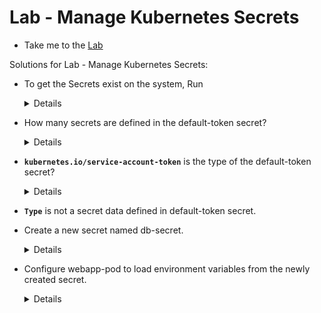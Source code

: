 # Lab - Manage Kubernetes Secrets

  - Take me to the [Lab](https://kodekloud.com/topic/lab-manage-kubernetes-secrets/)

Solutions for Lab - Manage Kubernetes Secrets:

- To get the Secrets exist on the system, Run
  <details>

  ```
  Run
  $ kubectl get secrets
  Answer:
  1
  ```
  </details>

- How many secrets are defined in the default-token secret?
  <details>

  ```
  Get the name of the secret by running
  $ kubectl get secrets
  Then look at the data field using
  $ kubectl describe secrets default-token-sphlt
  Answer:
  3
  There are three secrets - ca.crt, namespace and token.
  ```
  </details>

- **`kubernetes.io/service-account-token`** is the type of the default-token secret?
  <details>

  ```
  Look at the Type field using

  $ kubectl describe secrets default-token-sphlt  
  ```
  </details>

- **`Type`** is not a secret data defined in default-token secret.


- Create a new secret named db-secret.
  <details>

  ```
  Run
  $ kubectl create secret generic db-secret --from-literal=DB_Host=sql01 --from-literal=DB_User=root --from-literal=DB_Password=password123
  ```
  </details>

- Configure webapp-pod to load environment variables from the newly created secret.
  <details>

  ```
  Run
  $ kubectl delete pod webapp-pod
  
  # Open YAML file in vi editor
  $ vi pod.yaml

  apiVersion: v1
  kind: Pod
  metadata:
    labels:
      name: webapp-pod
    name: webapp-pod
    namespace: default
  spec:
    containers:
    - image: kodekloud/simple-webapp-mysql
      imagePullPolicy: Always
      name: webapp
      envFrom:
      - secretRef:
          name: db-secret

  $ kubectl apply -f pod.yaml
  ```
  </details>

